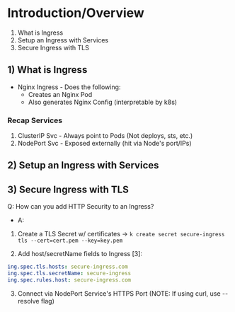 # Introduction/Overview

1) What is Ingress
2) Setup an Ingress with Services
3) Secure Ingress with TLS


## 1) What is Ingress
- Nginx Ingress - Does the following:
  - Creates an Nginx Pod
  - Also generates Nginx Config (interpretable by k8s)

### Recap Services
1) ClusterIP Svc - Always point to Pods (Not deploys, sts, etc.)
2) NodePort Svc - Exposed externally (hit via Node's port/IPs)


## 2) Setup an Ingress with Services

## 3) Secure Ingress with TLS

Q: How can you add HTTP Security to an Ingress?
- A:
1) Create a TLS Secret w/ certificates
-> `k create secret secure-ingress tls --cert=cert.pem --key=key.pem`
   
2) Add host/secretName fields to Ingress [3]:

```yaml
ing.spec.tls.hosts: secure-ingress.com
ing.spec.tls.secretName: secure-ingress
ing.spec.rules.host: secure-ingress.com 
```

3) Connect via NodePort Service's HTTPS Port
   (NOTE: If using curl, use --resolve flag)
